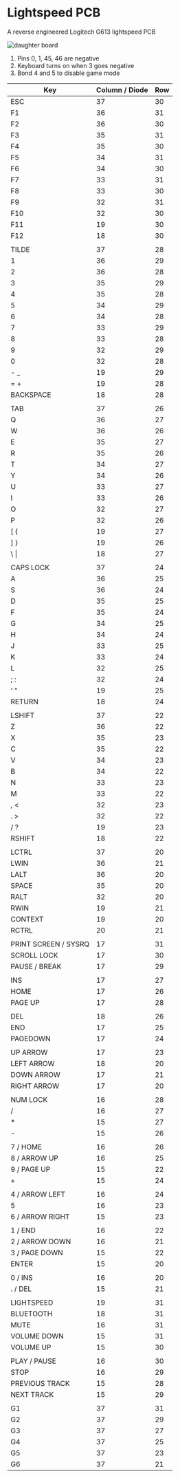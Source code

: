 # Lightspeed PCB

A reverse engineered Logitech G613 lightspeed PCB

![daughter board](https://user-images.githubusercontent.com/1764391/227828229-bd91c30f-06db-460b-8a7c-1ebef921f776.png)

1. Pins 0, 1, 45, 46 are negative
2. Keyboard turns on when 3 goes negative
3. Bond 4 and 5 to disable game mode

|   Key                   |   Column / Diode  |   Row  |
|-------------------------|-------------------|--------|
|   ESC                   |   37              |   30   |
|   F1                    |   36              |   31   |
|   F2                    |   36              |   30   |
|   F3                    |   35              |   31   |
|   F4                    |   35              |   30   |
|   F5                    |   34              |   31   |
|   F6                    |   34              |   30   |
|   F7                    |   33              |   31   |
|   F8                    |   33              |   30   |
|   F9                    |   32              |   31   |
|   F10                   |   32              |   30   |
|   F11                   |   19              |   30   |
|   F12                   |   18              |   30   |
|                         |                   |        |
|   TILDE                 |   37              |   28   |
|   1                     |   36              |   29   |
|   2                     |   36              |   28   |
|   3                     |   35              |   29   |
|   4                     |   35              |   28   |
|   5                     |   34              |   29   |
|   6                     |   34              |   28   |
|   7                     |   33              |   29   |
|   8                     |   33              |   28   |
|   9                     |   32              |   29   |
|   0                     |   32              |   28   |
|   - _                   |   19              |   29   |
|   = +                   |   19              |   28   |
|   BACKSPACE             |   18              |   28   |
|                         |                   |        |
|   TAB                   |   37              |   26   |
|   Q                     |   36              |   27   |
|   W                     |   36              |   26   |
|   E                     |   35              |   27   |
|   R                     |   35              |   26   |
|   T                     |   34              |   27   |
|   Y                     |   34              |   26   |
|   U                     |   33              |   27   |
|   I                     |   33              |   26   |
|   O                     |   32              |   27   |
|   P                     |   32              |   26   |
|   [ {                   |   19              |   27   |
|   ] }                   |   19              |   26   |
|   \ \|                  |   18              |   27   |
|                         |                   |        |
|   CAPS LOCK             |   37              |   24   |
|   A                     |   36              |   25   |
|   S                     |   36              |   24   |
|   D                     |   35              |   25   |
|   F                     |   35              |   24   |
|   G                     |   34              |   25   |
|   H                     |   34              |   24   |
|   J                     |   33              |   25   |
|   K                     |   33              |   24   |
|   L                     |   32              |   25   |
|   ; :                   |   32              |   24   |
|   ‘ ”                   |   19              |   25   |
|   RETURN                |   18              |   24   |
|                         |                   |        |
|   LSHIFT                |   37              |   22   |
|   Z                     |   36              |   22   |
|   X                     |   35              |   23   |
|   C                     |   35              |   22   |
|   V                     |   34              |   23   |
|   B                     |   34              |   22   |
|   N                     |   33              |   23   |
|   M                     |   33              |   22   |
|   , <                   |   32              |   23   |
|   . >                   |   32              |   22   |
|   / ?                   |   19              |   23   |
|   RSHIFT                |   18              |   22   |
|                         |                   |        |
|   LCTRL                 |   37              |   20   |
|   LWIN                  |   36              |   21   |
|   LALT                  |   36              |   20   |
|   SPACE                 |   35              |   20   |
|   RALT                  |   32              |   20   |
|   RWIN                  |   19              |   21   |
|   CONTEXT               |   19              |   20   |
|   RCTRL                 |   20              |   21   |
|                         |                   |        |
|   PRINT SCREEN / SYSRQ  |   17              |   31   |
|   SCROLL LOCK           |   17              |   30   |
|   PAUSE / BREAK         |   17              |   29   |
|                         |                   |        |
|   INS                   |   17              |   27   |
|   HOME                  |   17              |   26   |
|   PAGE UP               |   17              |   28   |
|                         |                   |        |
|   DEL                   |   18              |   26   |
|   END                   |   17              |   25   |
|   PAGEDOWN              |   17              |   24   |
|                         |                   |        |
|   UP ARROW              |   17              |   23   |
|   LEFT ARROW            |   18              |   20   |
|   DOWN ARROW            |   17              |   21   |
|   RIGHT ARROW           |   17              |   20   |
|                         |                   |        |
|   NUM LOCK              |   16              |   28   |
|   /                     |   16              |   27   |
|   *                     |   15              |   27   |
|   -                     |   15              |   26   |
|                         |                   |        |
|   7 / HOME              |   16              |   26   |
|   8 / ARROW UP          |   16              |   25   |
|   9 / PAGE UP           |   15              |   22   |
|   +                     |   15              |   24   |
|                         |                   |        |
|   4 / ARROW LEFT        |   16              |   24   |
|   5                     |   16              |   23   |
|   6 / ARROW RIGHT       |   15              |   23   |
|                         |                   |        |
|   1 / END               |   16              |   22   |
|   2 / ARROW DOWN        |   16              |   21   |
|   3 / PAGE DOWN         |   15              |   22   |
|   ENTER                 |   15              |   20   |
|                         |                   |        |
|   0 / INS               |   16              |   20   |
|   . / DEL               |   15              |   21   |
|                         |                   |        |
|   LIGHTSPEED            |   19              |   31   |
|   BLUETOOTH             |   18              |   31   |
|   MUTE                  |   16              |   31   |
|   VOLUME DOWN           |   15              |   31   |
|   VOLUME UP             |   15              |   30   |
|                         |                   |        |
|   PLAY / PAUSE          |   16              |   30   |
|   STOP                  |   16              |   29   |
|   PREVIOUS TRACK        |   15              |   28   |
|   NEXT TRACK            |   15              |   29   |
|                         |                   |        |
|   G1                    |   37              |   31   |
|   G2                    |   37              |   29   |
|   G3                    |   37              |   27   |
|   G4                    |   37              |   25   |
|   G5                    |   37              |   23   |
|   G6                    |   37              |   21   |
